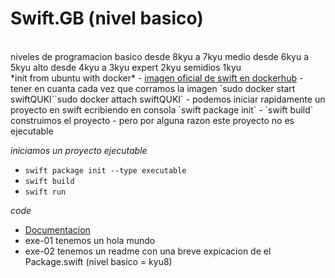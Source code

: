 # Swift.__GB__ (nivel basico)
<br/>
niveles de programacion
basico desde 8kyu a 7kyu
medio  desde 6kyu a 5kyu
alto   desde 4kyu a 3kyu
expert 2kyu  
semidios 1kyu
<br/>
*init from ubuntu with docker*
- <a href="https://hub.docker.com/_/swift">imagen oficial de swift en dockerhub</a>
- tener en cuanta cada vez que corramos la imagen `sudo docker start swiftQUKI``sudo docker attach swiftQUKI`
- podemos iniciar rapidamente un proyecto en swift ecribiendo en consola `swift package init`
- `swift build` construimos el proyecto
- pero por alguna razon este proyecto no es ejecutable

*iniciamos un proyecto ejecutable*
- `swift package init --type executable`
- `swift build`
- `swift run`

*code*
- <a href="https://docs.swift.org/swift-book/LanguageGuide/TheBasics.html">Documentacion</a>
- exe-01 tenemos un hola mundo
- exe-02 tenemos un readme con una breve expicacion de el Package.swift (nivel basico = kyu8)

